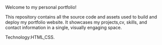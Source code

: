 Welcome to my personal  portfolio!

This repository contains all the source code and assets used to build and deploy my portfolio website. It showcases my projects,cv, skills, and contact information in a single, visually engaging space.


Technology:HTML,CSS.
